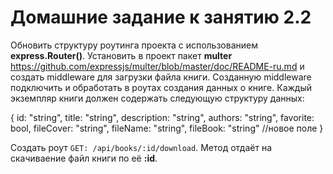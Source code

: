 # Домашние заданиe к занятию 2.2
Обновить структуру роутинга проекта с использованием **express.Router()**.
Установить в проект пакет **multer**
https://github.com/expressjs/multer/blob/master/doc/README-ru.md
и создать middleware для загрузки файла книги. 
Созданную middleware подключить и обработать в роутах создания данных о книге.
Каждый экземпляр книги должен содержать следующую структуру данных: 

{
  id: "string",
  title: "string",
  description: "string",
  authors: "string",
  favorite: bool,
  fileCover: "string",
  fileName: "string",
  fileBook: "string"  //новое поле
}

Создать роут `GET: /api/books/:id/download`. 
Метод отдаёт на скачиваение файл книги по её **:id**.